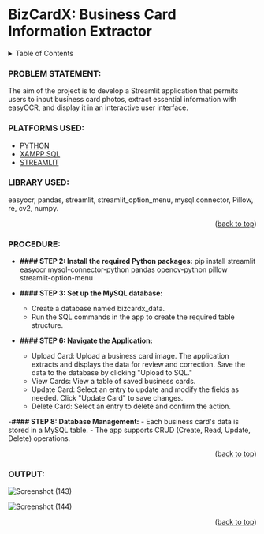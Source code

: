 <a name="readme-top"></a>
#   __BizCardX: Business Card Information Extractor__

<!-- TABLE OF CONTENTS -->
<details>
  <summary>Table of Contents</summary>
  <ol>
    <li>
      <a href="#problem-statement">PROBLEM STATEMENT</a>
    </li>
    <li>
      <a href="#platforms-used">PLATFORMS USED</a>
    </li>
    <li><a href="#library-used">LIBRARY USED</a></li>
    <li><a href="#procedure">PROCEDURE</a></li>
    <li><a href="#output">OUTPUT</a></li>
  </ol>
</details>

<!-- PROBLEM STATEMENT -->
### PROBLEM STATEMENT:
The aim of the project is to develop a Streamlit application that permits users to input business card photos, extract essential information with easyOCR, and display it in an interactive user interface.

<!-- PLATFORMS USED -->
### PLATFORMS USED:

* [PYTHON](https://www.python.org/)
* [XAMPP SQL](https://www.apachefriends.org/index.html)
* [STREAMLIT](https://streamlit.io/)
  
<!-- LIBRARY USED -->
### LIBRARY USED:
easyocr, pandas, streamlit, streamlit_option_menu, mysql.connector, Pillow, re, cv2, numpy.

<p align="right">(<a href="#readme-top">back to top</a>)</p>

<!-- PROCEDURE -->
### PROCEDURE:


- **#### __STEP 2:__ Install the required Python packages:**
     pip install streamlit easyocr mysql-connector-python pandas opencv-python 
     pillow 
     streamlit-option-menu
  
- **#### __STEP 3:__ Set up the MySQL database:**
    - Create a database named bizcardx_data.
    - Run the SQL commands in the app to create the required table structure.

- **#### __STEP 6:__ Navigate the Application:**
    - Upload Card: Upload a business card image. The application extracts and 
      displays the data for review and correction. Save the data to the database by clicking "Upload to SQL."
    - View Cards: View a table of saved business cards.
    - Update Card: Select an entry to update and modify the fields as needed. Click "Update Card" to save changes.
    - Delete Card: Select an entry to delete and confirm the action.

-**#### __STEP 8:__ Database Management:**
    - Each business card's data is stored in a MySQL table.
    - The app supports CRUD (Create, Read, Update, Delete) operations.

<p align="right">(<a href="#readme-top">back to top</a>)</p>

<!-- OUTPUT -->
### OUTPUT:
   ![Screenshot (143)](https://github.com/user-attachments/assets/72b44683-ebf0-42c2-b26d-20bac6050091)

  ![Screenshot (144)](https://github.com/user-attachments/assets/485e5638-f01f-4a4f-9232-2cea8488decb)

   
<p align="right">(<a href="#readme-top">back to top</a>)</p>


